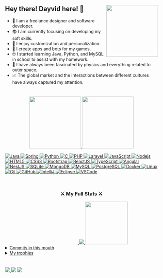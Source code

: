 ## Hey there! Dayvid here! 👋 <img align="right" src="https://i.imgur.com/bJBgjf6.gif?noredirect" width="170" />


- 🎨 I am a freelance designer and software developer.
- 📚 I am currently focusing on developing my soft skills.
- 🌱 I enjoy customization and personalization.
- 🤖 I create apps and bots for my games.
- 🤓 I started learning Java, Python, and MySQL in school to assist with my homework.
- 🔬 I have always been fascinated by physics and everything related to outer space.
- 📈 The global market and the interactions between different cultures have always captured my attention.

#

 <div align="center">
 <a href="#">
  <img height="170em" src="https://github-readme-stats.vercel.app/api?username=Dayvid-San&show_icons=true&theme=midnight-purple&include_all_commits=false&count_private=true"/>
  <img height="170em" src="https://github-readme-stats.vercel.app/api/top-langs/?username=Dayvid-San&layout=compact&langs_count=8&theme=midnight-purple"/><br>
</div> 

<div align="">

![Java](https://img.shields.io/badge/-Java-DD0031?style=flat-square&logo=java)
![Spring](https://img.shields.io/badge/-Spring-black?style=flat-square&logo=spring)
![Python](https://img.shields.io/badge/-Python-black?style=flat-square&logo=python)
![C](https://img.shields.io/badge/-sharp-6A5ACD?style=flat-square&logo=c#)
![PHP](https://img.shields.io/badge/-PHP-black?style=flat-square&logo=php)
![Laravel](https://img.shields.io/badge/-Laravel-ffffff?style=flat-square&logo=Laravel)
![JavaScript](https://img.shields.io/badge/-JavaScript-black?style=flat-square&logo=javascript)
![Nodejs](https://img.shields.io/badge/-Nodejs-339933?style=flat-square&logo=Node.js&logoColor=white)
![HTML5](https://img.shields.io/badge/-HTML5-E34F26?style=flat-square&logo=html5&logoColor=white)
![CSS3](https://img.shields.io/badge/-CSS3-1572B6?style=flat-square&logo=css3)
![Bootstrap](https://img.shields.io/badge/-Bootstrap-563D7C?style=flat-square&logo=bootstrap)
![ReactJS](https://img.shields.io/badge/-ReactJS-black?style=flat-square&logo=react)
![TypeScript](https://img.shields.io/badge/-TypeScript-007ACC?style=flat-square&logo=typescript)
![Angular](https://img.shields.io/badge/-Angular-DD0031?style=flat-square&logo=angular)
![NestJS](https://img.shields.io/badge/-NestJS-E0234E?style=flat-square&logo=nestjs&logoColor=white)
![SQLite](https://img.shields.io/badge/-SQLite-black?style=flat-square&logo=sqlite)
![MongoDB](https://img.shields.io/badge/-MongoDB-black?style=flat-square&logo=mongodb)
![MySQL](https://img.shields.io/badge/-MySQL-4479A1?style=flat-square&logo=mysql&logoColor=white)
![PostgreSQL](https://img.shields.io/badge/-PostgreSQL-4479A1?style=flat-square&logo=postgrel&logoColor=white)
![Docker](https://img.shields.io/badge/-Docker-2496ED?style=flat-square&logo=docker&logoColor=white)
![Linux](https://img.shields.io/badge/-Linux-black?style=flat-square&logo=linux&logoColor=white)
![Git](https://img.shields.io/badge/-Git-black?style=flat-square&logo=git)
![GitHub](https://img.shields.io/badge/-GitHub-181717?style=flat-square&logo=github)
![IntelliJ](https://img.shields.io/badge/-IntelliJ%20IDEA-black?style=flat-square&logo=intellij-idea&logoColor=white)
![Eclipse](https://img.shields.io/badge/-Eclipse-2C2255?style=flat-square&logo=eclipse&logoColor=white)
![VSCode](https://img.shields.io/badge/-VSCode-007ACC?style=flat-square&logo=visual-studio-code&logoColor=white)
</div>
<br>

<h3 align="center" >⚔️ My Full Stats ⚔️</h3>

<div align="center" style="display: inline_block">
 <img align="Escudo_Familia_Santana"  width="140" />


<img src="https://github-readme-streak-stats.herokuapp.com/?user=Dayvid-san&theme=midnight-purple">
 <img align="Escudo_Familia_Santana" src="https://user-images.githubusercontent.com/77745454/153318783-aa0d4001-6955-4848-90f9-ca5e3e66214c.png" width="140" />
</div>

<details  >
 <summary>
  Commits in this mouth
 </summary>
 <img src="https://activity-graph.herokuapp.com/graph?username=Dayvid-San&bg_color=000000&color=00ffff&line=00ffff&point=ffffff&area=true&hide_border=true"/>
 <p align="center"> 
 <img src="https://capsule-render.vercel.app/api?type=waving&color=00ffff&height=65&section=footer"/>
</p>
<br/>
<br/>
</details>

  <details>
  <summary>
      My trophies
  </summary>
  <p align="center" margin="0 auto">
    <img src="https://github-profile-trophy.vercel.app/?username=Dayvid-San&theme=discord&title=Followers,Commits,Repositories,MultiLanguage,PullRequest&column=5">
  </p>
</details>


#
<a href="https://www.linkedin.com/in/dayvid-santana-jr/" target="_blank"><img src="https://img.shields.io/badge/-LinkedIn-%230077B5?style=for-the-badge&logo=linkedin&logoColor=white">
</a><a href = "mailto:dayvid.coder@gmail.com" target="_blank"><img src="https://img.shields.io/badge/-Gmail-%23333?style=for-the-badge&logo=gmail&logoColor=white" ></a>
<a href="https://www.instagram.com/dayvid_jr_/" target="_blank"><img src="https://img.shields.io/badge/-Instagram-%23E4405F?style=for-the-badge&logo=instagram&logoColor=white" ></a>

